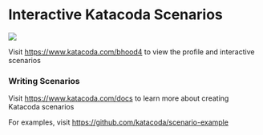 
# Interactive Katacoda Scenarios

[![](http://shields.katacoda.com/katacoda/bhood4/count.svg)](https://www.katacoda.com/bhood4 "Get your profile on Katacoda.com")

Visit https://www.katacoda.com/bhood4 to view the profile and interactive scenarios

### Writing Scenarios
Visit https://www.katacoda.com/docs to learn more about creating Katacoda scenarios

For examples, visit https://github.com/katacoda/scenario-example
